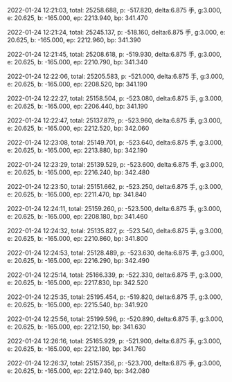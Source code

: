 2022-01-24 12:21:03, total: 25258.688, p: -517.820, delta:6.875 手, g:3.000, e: 20.625, b: -165.000, ep: 2213.940, bp: 341.470

2022-01-24 12:21:24, total: 25245.137, p: -518.160, delta:6.875 手, g:3.000, e: 20.625, b: -165.000, ep: 2212.960, bp: 341.390

2022-01-24 12:21:45, total: 25208.618, p: -519.930, delta:6.875 手, g:3.000, e: 20.625, b: -165.000, ep: 2210.790, bp: 341.340

2022-01-24 12:22:06, total: 25205.583, p: -521.000, delta:6.875 手, g:3.000, e: 20.625, b: -165.000, ep: 2208.520, bp: 341.190

2022-01-24 12:22:27, total: 25158.504, p: -523.080, delta:6.875 手, g:3.000, e: 20.625, b: -165.000, ep: 2206.440, bp: 341.190

2022-01-24 12:22:47, total: 25137.879, p: -523.960, delta:6.875 手, g:3.000, e: 20.625, b: -165.000, ep: 2212.520, bp: 342.060

2022-01-24 12:23:08, total: 25149.701, p: -523.640, delta:6.875 手, g:3.000, e: 20.625, b: -165.000, ep: 2213.880, bp: 342.190

2022-01-24 12:23:29, total: 25139.529, p: -523.600, delta:6.875 手, g:3.000, e: 20.625, b: -165.000, ep: 2216.240, bp: 342.480

2022-01-24 12:23:50, total: 25151.662, p: -523.250, delta:6.875 手, g:3.000, e: 20.625, b: -165.000, ep: 2211.470, bp: 341.840

2022-01-24 12:24:11, total: 25159.260, p: -523.500, delta:6.875 手, g:3.000, e: 20.625, b: -165.000, ep: 2208.180, bp: 341.460

2022-01-24 12:24:32, total: 25135.827, p: -523.540, delta:6.875 手, g:3.000, e: 20.625, b: -165.000, ep: 2210.860, bp: 341.800

2022-01-24 12:24:53, total: 25128.489, p: -523.630, delta:6.875 手, g:3.000, e: 20.625, b: -165.000, ep: 2216.290, bp: 342.490

2022-01-24 12:25:14, total: 25166.339, p: -522.330, delta:6.875 手, g:3.000, e: 20.625, b: -165.000, ep: 2217.830, bp: 342.520

2022-01-24 12:25:35, total: 25195.454, p: -519.820, delta:6.875 手, g:3.000, e: 20.625, b: -165.000, ep: 2215.540, bp: 341.920

2022-01-24 12:25:56, total: 25199.596, p: -520.890, delta:6.875 手, g:3.000, e: 20.625, b: -165.000, ep: 2212.150, bp: 341.630

2022-01-24 12:26:16, total: 25165.929, p: -521.900, delta:6.875 手, g:3.000, e: 20.625, b: -165.000, ep: 2212.180, bp: 341.760

2022-01-24 12:26:37, total: 25157.356, p: -523.700, delta:6.875 手, g:3.000, e: 20.625, b: -165.000, ep: 2212.940, bp: 342.080